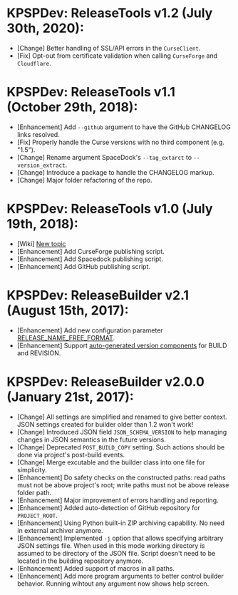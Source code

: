 # KPSPDev: ReleaseTools v1.2 (July 30th, 2020):
* [Change] Better handling of SSL/API errors in the `CurseClient`.
* [Fix] Opt-out from certificate validation when calling `CurseForge` and `Cloudflare`.

# KPSPDev: ReleaseTools v1.1 (October 29th, 2018):
* [Enhancement] Add `--github` argument to have the GitHub CHANGELOG links resolved.
* [Fix] Properly handle the Curse versions with no third component (e.g. "1.5").
* [Change] Rename argument SpaceDock's `--tag_extarct` to `--version_extract`.
* [Change] Introduce a package to handle the CHANGELOG markup.
* [Change] Major folder refactoring of the repo.

# KPSPDev: ReleaseTools v1.0 (July 19th, 2018):
* [Wiki] [New topic](https://github.com/ihsoft/KSPDev_ReleaseBuilder/wiki/Release-publishing-tools)
* [Enhancement] Add CurseForge publishing script.
* [Enhancement] Add Spacedock publishing script.
* [Enhancement] Add GitHub publishing script.

# KPSPDev: ReleaseBuilder v2.1 (August 15th, 2017):
* [Enhancement] Add new configuration parameter [RELEASE_NAME_FREE_FORMAT](https://github.com/ihsoft/KSPDev/wiki/ReleaseBuilder-Schema-1.1).
* [Enhancement] Support [auto-generated version components](https://msdn.microsoft.com/en-us/library/system.reflection.assemblyversionattribute%28v=vs.110%29.aspx#Anchor_6) for BUILD and REVISION.

# KPSPDev: ReleaseBuilder v2.0.0 (January 21st, 2017):
* [Change] All settings are simplified and renamed to give better context. JSON settings created
  for builder older than 1.2 won't work!
* [Change] Introduced JSON field `JSON_SCHEMA_VERSION` to help managing changes in JSON semantics
  in the future versions.
* [Change] Deprecated `POST_BUILD_COPY` setting. Such actions should be done via project's
  post-build events.
* [Change] Merge excutable and the builder class into one file for simplicity.
* [Enhancement] Do safety checks on the constructed paths: read paths must not be above project's
  root; write paths must not be above release folder path.
* [Enhancement] Major improvement of errors handling and reporting.
* [Enhancement] Added auto-detection of GitHub repository for `PROJECT_ROOT`.
* [Enhancement] Using Python built-in ZIP archiving capability. No need in external archiver
  anymore.
* [Enhancement] Implemented `-j` option that allows specifying arbitrary JSON settings file.
  When used in this mode working directory is assumed to be directory of the JSON file. Script
  doesn't need to be located in the building repository anymore.
* [Enhancement] Added support of macros in all paths.
* [Enhancement] Add more program arguments to better control builder behavior. Running wihtout any
  argument now shows help screen.
